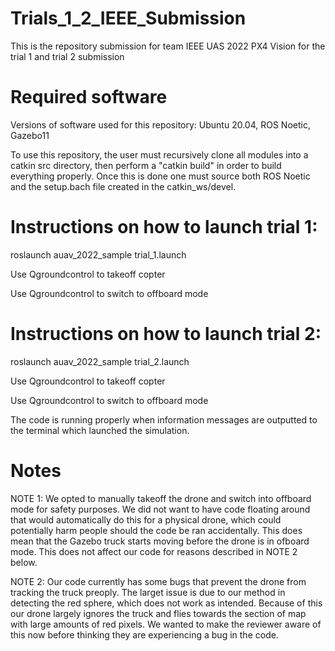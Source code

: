 # Trials_1_2_IEEE_Submission
This is the repository submission for team IEEE UAS 2022 PX4 Vision for the trial 1 and trial 2 submission

# Required software
Versions of software used for this repository:
Ubuntu 20.04,
ROS Noetic,
Gazebo11

To use this repository, the user must recursively clone all modules into a catkin src directory, then perform a "catkin build" in order to build everything properly. Once this is done one must source both ROS Noetic and the setup.bach file created in the catkin_ws/devel.

# Instructions on how to launch trial 1:
roslaunch auav_2022_sample trial_1.launch

Use Qgroundcontrol to takeoff copter

Use Qgroundcontrol to switch to offboard mode

# Instructions on how to launch trial 2:
roslaunch auav_2022_sample trial_2.launch

Use Qgroundcontrol to takeoff copter

Use Qgroundcontrol to switch to offboard mode

The code is running properly when information messages are outputted to the terminal which launched the simulation.

# Notes
NOTE 1:
We opted to manually takeoff the drone and switch into offboard mode for safety purposes. We did not want to have code floating around that would automatically do this for a physical drone, which could potentially harm people should the code be ran accidentally. This does mean that the Gazebo truck starts moving before the drone is in ofboard mode. This does not affect our code for reasons described in NOTE 2 below.

NOTE 2:
Our code currently has some bugs that prevent the drone from tracking the truck preoply. The larget issue is due to our method in detecting the red sphere, which does not work as intended. Because of this our drone largely ignores the truck and flies towards the section of map with large amounts of red pixels. We wanted to make the reviewer aware of this now before thinking they are experiencing a bug in the code.

